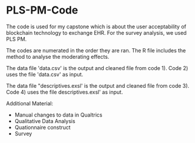 # PLS-PM-Code
The code is used for my capstone which is about the user acceptability of blockchain technology to exchange EHR. 
For the survey analysis, we used PLS PM.

The codes are numerated in the order they are ran. 
The R file includes the method to analyse the moderating effects.

The data file 'data.csv' is the output and cleaned file from code 1).
Code 2) uses the file 'data.csv' as input.

The data file "descriptives.exsl' is the output and cleaned file from code 3).
Code 4) uses the file descriptives.exsl' as input.

Additional Material:
- Manual changes to data in Qualtrics
- Qualitative Data Analysis
- Quationnaire construct
- Survey
